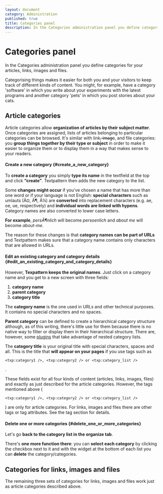 ```yaml
---
layout: document
category: Administration
published: true
title: Categories panel
description: In the Categories administration panel you define categories for your articles, links, images and files.
---
```


# Categories panel

In the Categories administration panel you define categories for your articles, links, images and files.

Categorising things makes it easier for both you and your visitors to keep track of different kinds of content. You might, for example, have a category 'software' in which you write about your experiments with the latest programs and another category 'pets' in which you post stories about your cats.

## Article categories

Article categories allow **organization of articles by their subject
matter**. Once categories are assigned, lists of articles belonging to
particular categories can be browsed. It's similar with link~~, image~~,
and file categories: you **group things together by their type or
subject** in order to make it easier to organize them or to display them
in a way that makes sense to your readers.

#### Create a new category {#create_a_new_category}

To **create a category** you simply **type its name** in the textfield
at the top and click **“create”**. Textpattern then adds the new
category to the list.

Some **changes might occur** if you've chosen a name that has more than
one word or if your language is not English: **special characters** such
as umlauts (Ã¤, Ã¶, Ã¼) are **converted** into replacement characters
(e.g. ae, oe, ue, respectively) and **individual words are linked with
hypens**. Category names are also converted to lower case letters.

**For example**, *persÃ¶nlich* will become *persoenlich* and *about me*
will become *about-me*.

The reason for these changes is that **category names can be part of
URLs** and Textpattern makes sure that a category name contains only
characters that are allowed in URLs.

#### Edit an existing category and category details {#edit_an_existing_category_and_category_details}

However, **Texpattern keeps the original names**. Just click on a
category name and you get to a new screen with three fields:

1.  **category name**
2.  **parent category**
3.  **category title**

The **category name** is the one used in URLs and other technical
purposes. It contains no special characters and no spaces.

**Parent category** can be defined to create a hierarchical category
structure although, as of this writing, there's little use for them
because there is no native way to filter or display them in their
hierarchical structure. There are, however, some
[plugins](http://textpattern.org/plugins) that take advantage of nested
category lists.

The **category title** is your original title with special characters,
spaces and all. This is the title that **will appear on your pages** if
you use tags such as

    <txp:category1 />, <txp:category2 /> or <txp:category_list />

.

These fields exist for all four kinds of content (articles, links,
images, files) and exactly as just described for the article categories.
However, the tags mentioned above (

    <txp:category1 />, <txp:category2 /> or <txp:category_list />

) are only for article categories. For links, images and files there are
other tags or tag attributes. See the tag section for details.

#### Delete one or more categories {#delete_one_or_more_categories}

Let's go **back to the category list in the organize tab**.

There's **one more function there**: you can **select each category** by
clicking the checkbox next to it and with the widget at the bottom of
each list you can **delete** the category/categories.

## Categories for links, images and files

The remaining three sets of categories for links, images and files work just as article categories described above.
